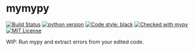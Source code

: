 # mymypy
[![Build Status](https://travis-ci.com/seto-r/mymypy.svg?branch=master)](https://travis-ci.com/seto-r/mymypy)
[![python version](http://img.shields.io/badge/Python-3.6|3.7|3.8-blue.svg?style=flat)](https://www.python.org/)
[![Code style: black](https://img.shields.io/badge/code%20style-black-000000.svg)](https://github.com/psf/black)
[![Checked with mypy](http://www.mypy-lang.org/static/mypy_badge.svg)](http://mypy-lang.org/)
[![MIT License](https://img.shields.io/badge/license-MIT-purple.svg?style=flat)](LICENSE)

WIP: Run mypy and extract errors from your edited code.
